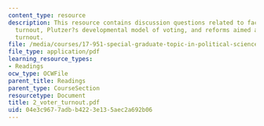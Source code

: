 ```yaml
---
content_type: resource
description: This resource contains discussion questions related to factors in voter
  turnout, Plutzer?s developmental model of voting, and reforms aimed at increasing
  turnout.
file: /media/courses/17-951-special-graduate-topic-in-political-science-political-behavior-fall-2005/04e3c9677adbb4223e135aec2a692b06_2_voter_turnout.pdf
file_type: application/pdf
learning_resource_types:
- Readings
ocw_type: OCWFile
parent_title: Readings
parent_type: CourseSection
resourcetype: Document
title: 2_voter_turnout.pdf
uid: 04e3c967-7adb-b422-3e13-5aec2a692b06
---
```

